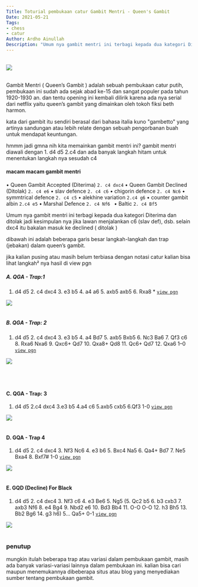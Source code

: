 ```yaml
---
Title: Toturial pembukaan catur Gambit Mentri - Queen's Gambit
Date: 2021-05-21
Tags:
- chess
- catur
Author: Ardho Ainullah
Description: "Umum nya gambit mentri ini terbagi kepada dua kategori Diterima dan ditolak jadi kesimpulan nya jika lawan menjalankan c6 (slav def), dsb. selain dxc4 itu bakalan masuk ke declined ( ditolak ) "
---
```

<br>
<img src="https://1.bp.blogspot.com/-p3BljKdtAEo/YKZxYpCCiyI/AAAAAAAAAEM/I1VEMqqLZdw_UGbhF_4BbLLCdjt2AOHWgCLcBGAsYHQ/s783/images%2B%25282%2529.jpeg" class="img-fluid">
<br><br>


Gambit Mentri ( Queen’s Gambit ) adalah sebuah pembukaan catur putih, pembukaan ini sudah ada sejak abad ke-15 dan sangat populer pada tahun 1920-1930 an. dan tentu opening ini kembali dilirik karena ada nya serial dari netflix yaitu queen’s gambit yang dimainkan oleh tokoh fiksi beth harmon.

kata dari gambit itu sendiri berasal dari bahasa italia kuno "gambetto" yang artinya sandungan atau lebih relate dengan sebuah pengorbanan buah untuk mendapat keuntungan.

hmmm jadi gmna nih kita memainkan gambit mentri ini? gambit mentri diawali dengan 1. d4 d5 2.c4 dan ada banyak langkah hitam untuk menentukan langkah nya sesudah c4 

#### **macam macam gambit mentri**
• Queen Gambit Accepted (Diterima) `2. c4 dxc4`
• Queen Gambit Declined (Ditolak) `2. c4 e6`
• slav defence `2. c4 c6`
• chigorin defence `2. c4 Nc6`
• symmtrical defence `2. c4 c5`
• alekhine variation `2.c4 g6`
• counter gambit albin `2.c4 e5`
• Marshal Defence `2. c4 Nf6 `
• Baltic `2. c4 Bf5`

Umum nya gambit mentri ini terbagi kepada dua kategori Diterima dan ditolak jadi kesimpulan nya jika lawan menjalankan c6 (slav def), dsb. selain dxc4 itu bakalan masuk ke declined ( ditolak ) 

dibawah ini adalah beberapa garis besar langkah-langkah dan trap (jebakan) dalam queen’s gambit.

jika kalian pusing atau masih belum terbiasa dengan notasi catur kalian bisa lihat langkah² nya hasil di view pgn


##### A. QGA - Trap:1 
1. d4 d5 2. c4 dxc4 3. e3 b5 4. a4 a6 5. axb5 axb5 6. Rxa8 * <a href="https://www.chess.com/emboard?id=8034523">`view pgn`</a>

<img src="https://lh3.googleusercontent.com/-ib-iSsvRfqA/YKe0rmeowdI/AAAAAAAAAFI/ZKzlvUugaBENQmSl8q6zNBPX5sMM3Vp7gCLcBGAsYHQ/s1600/1621603497770355-0.png" class="img-fluid"><br><br>


##### B. QGA - Trap: 2
1. d4 d5 2. c4 dxc4 3. e3 b5 4. a4 Bd7 5. axb5 Bxb5 6. Nc3 Ba6  7. Qf3 c6 8. Rxa6 Nxa6 9. Qxc6+ Qd7 10. Qxa8+ Qd8 11. Qc6+ Qd7 12. Qxa6 1–0 <a href="https://www.chess.com/emboard?id=8034605" >`view pgn`</a>

<img src="https://lh3.googleusercontent.com/-7_dk56dR1rA/YKe0qXZ_H3I/AAAAAAAAAFE/rqqvKc5Cg3EQob42GddP0xWLAwzKBRpOwCLcBGAsYHQ/s1600/1621603492892399-1.png" class="img-fluid"> <br><br>
<br><br>

#### C. QGA - Trap: 3
1. d4 d5 2.c4 dxc4 3.e3 b5 4.a4 c6 5.axb5 cxb5 6.Qf3 1-0 <a href="https://www.chess.com/emboard?id=8035039"> `view pgn` </a>

<img src="https://lh3.googleusercontent.com/-k7jPJt6ebUo/YKe0pDFSqvI/AAAAAAAAAFA/pCZBPoIQj0EJAHeCckfcuSz9DwlrRa2owCLcBGAsYHQ/s1600/1621603487772447-2.png" class="img-fluid">
<br><br>

#### D. GQA - Trap 4
1. d4 d5 2. c4 dxc4 3. Nf3 Nc6 4. e3 b6 5. Bxc4 Na5 6. Qa4+ Bd7 7. Ne5 Bxa4 8. Bxf7# 1-0 <a href="https://www.chess.com/emboard?id=8035055"> `view pgn` </a>

<img src="https://lh3.googleusercontent.com/-7QGCQJ3CYE8/YKe0n6dRgkI/AAAAAAAAAE8/FjkN9VcCP8c-eAatZCUGXYrGIsH7Q7D5wCLcBGAsYHQ/s1600/1621603482481833-3.png" class="img-fluid">
<br><br>

#### E. GQD (Decline) For Black
1. d4 d5 2. c4 dxc4 3. Nf3 c6 4. e3 Be6 5. Ng5 (5. Qc2 b5 6. b3 cxb3 7. axb3 Nf6 8. e4 Bg4 9. Nbd2 e6 10. Bd3 Bb4 11. O-O O-O 12. h3 Bh5 13. Bb2 Bg6 14. g3 h6) 5... Qa5+ 0-1 <a href="https://chess.com/emboard?id=8035109"> `view pgn`</a>

<img src="https://lh3.googleusercontent.com/-_LUMhUdzjbc/YKe0mnu-7VI/AAAAAAAAAE4/yJwQNz5AxYQAcjKrlMX2BWe3fhwXmLcDgCLcBGAsYHQ/s1600/1621603476327636-4.png" class="img-fluid">
<br><br>

### **penutup**
mungkin itulah beberapa trap atau variasi dalam pembukaan gambit, masih ada banyak variasi-variasi lainnya dalam pembukaan ini. kalian bisa cari maupun menemukannya dibeberapa situs atau blog yang menyediakan sumber tentang pembukaan gambit.
